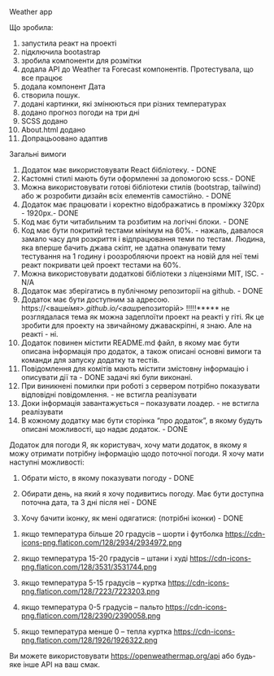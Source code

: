 Weather app

Що зробила:

1. запустила реакт на проекті
2. підключила bootastrap
3. зробила компоненти для розмітки
4. додала API до Weather та Forecast компонентів. Протестувала, що все працює
5. додала компонент Дата
6. створила пошук.
7. додані картинки, які змінюються при різних температурах
8. додано прогноз погоди на три дні
9. SCSS додано
10. About.html додано
11. Допрацьоовано адаптив



Загальні вимоги

1. Додаток має використовувати React бібліотеку. - DONE
2. Кастомні стилі мають бути оформленні за допомогою scss.- DONE
3. Можна використовувати готові бібліотеки стилів (bootstrap, tailwind) або ж
   розробити дизайн всіх елементів самостійно. - DONE
4. Додаток має працювати і коректно відображатись в проміжку 320px - 1920px.- DONE
5. Код має бути читабильним та розбитим на логічні блоки. - DONE
6. Код має бути покритий тестами мінімум на 60%. - нажаль, давалося замало часу для розкриття і відпрацювання теми по тестам. Людина, яка вперше бачить джава скіпт, не здатна опанувати тему тестування на 1 годину і роозробляючи проект на новій для неї темі реакт покривати цей проект тестами на 60%.
7. Можна використовувати додаткові бібліотеки з ліцензіями MIT, ISC. - N/A
8. Додаток має зберігатись в публічному репозиторії на github. - DONE
9. Додаток має бути доступним за адресою.
   https://<ваше*імя>.github.io/<ваш*репозиторій>  !!!!!***** не розглядалася тема як можна задеплоїти проект на реакті у гіті. Як це зробити для проекту на звичайному джаваскріпні, я знаю. Але на реакті - ні.
10. Додаток повинен містити README.md файл, в якому має бути описана інформація
    про додаток, а також описані основні вимоги та команди для запуску додатку та
    тестів.
11. Повідомлення для комітів мають містити змістовну інформацію і описувати дії та - DONE
    задачі які були виконані.
12. При виникнені помилки при роботі з сервером потрібно показувати відповідні
    повідомлення. - не встигла реалізувати
13. Доки інформація завантажується – показувати лоадер. - не встигла реалізувати
14. В кожному додатку має бути сторінка “про додаток”, в якому будуть описані
    можливості, що надає додаток. - DONE

Додаток для погоди
Я, як користувач, хочу мати додаток, в якому я можу отримати потрібну інформацію щодо
поточної погоди.
Я хочу мати наступні можливості:

1. Обрати місто, в якому показувати погоду - DONE
2. Обирати день, на який я хочу подивитись погоду. Має бути доступна поточна дата,
   та 3 дні після неї - DONE

3. Хочу бачити іконку, як мені одягатися: (потрібні іконки) - DONE

1) якщо температура більше 20 градусів – шорти і футболка
https://cdn-icons-png.flaticon.com/128/2934/2934972.png

2) якщо температура 15-20 градусів – штани і худі
https://cdn-icons-png.flaticon.com/128/3531/3531744.png

3) якщо температура 5-15 градусів – куртка
https://cdn-icons-png.flaticon.com/128/7223/7223203.png

4) якщо температура 0-5 градусів – пальто
https://cdn-icons-png.flaticon.com/128/2390/2390058.png

5) якщо температура менше 0 – тепла куртка
https://cdn-icons-png.flaticon.com/128/1926/1926322.png


Ви можете використовувати https://openweathermap.org/api або будь-яке інше API на ваш
смак.
